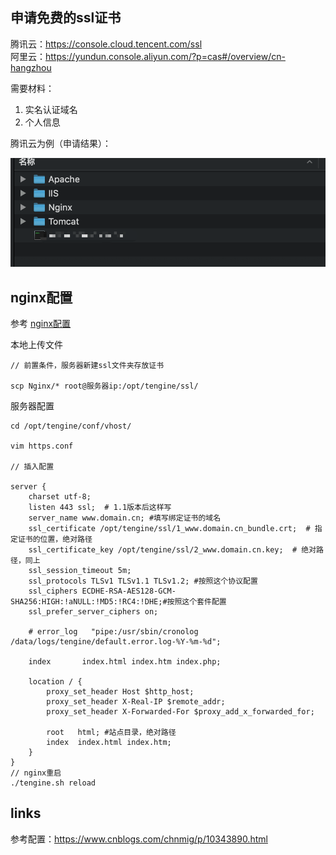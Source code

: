 
## 申请免费的ssl证书

腾讯云：https://console.cloud.tencent.com/ssl  
阿里云：https://yundun.console.aliyun.com/?p=cas#/overview/cn-hangzhou  

需要材料：
1. 实名认证域名
2. 个人信息

腾讯云为例（申请结果）：  

![image](https://raw.githubusercontent.com/jclww/doc/master/img/ssl_1.png)  



## nginx配置
参考
[nginx配置](http://note.youdao.com/noteshare?id=4c7d8f70d6cfff6fea5ad35282ddb386)

本地上传文件
```
// 前置条件，服务器新建ssl文件夹存放证书

scp Nginx/* root@服务器ip:/opt/tengine/ssl/
```
服务器配置

```
cd /opt/tengine/conf/vhost/

vim https.conf

// 插入配置

server {
    charset utf-8;
    listen 443 ssl;  # 1.1版本后这样写
    server_name www.domain.cn; #填写绑定证书的域名
    ssl_certificate /opt/tengine/ssl/1_www.domain.cn_bundle.crt;  # 指定证书的位置，绝对路径
    ssl_certificate_key /opt/tengine/ssl/2_www.domain.cn.key;  # 绝对路径，同上
    ssl_session_timeout 5m;
    ssl_protocols TLSv1 TLSv1.1 TLSv1.2; #按照这个协议配置
    ssl_ciphers ECDHE-RSA-AES128-GCM-SHA256:HIGH:!aNULL:!MD5:!RC4:!DHE;#按照这个套件配置
    ssl_prefer_server_ciphers on;

    # error_log   "pipe:/usr/sbin/cronolog /data/logs/tengine/default.error.log-%Y-%m-%d";

    index       index.html index.htm index.php;

    location / {
	    proxy_set_header Host $http_host;
	    proxy_set_header X-Real-IP $remote_addr;
	    proxy_set_header X-Forwarded-For $proxy_add_x_forwarded_for;

        root   html; #站点目录，绝对路径
        index  index.html index.htm;
    }
}
// nginx重启
./tengine.sh reload
```

## links

参考配置：https://www.cnblogs.com/chnmig/p/10343890.html



